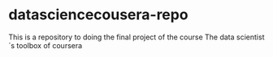 # datasciencecousera-repo
This is a repository to doing the final project of the course The data scientist´s toolbox of coursera
